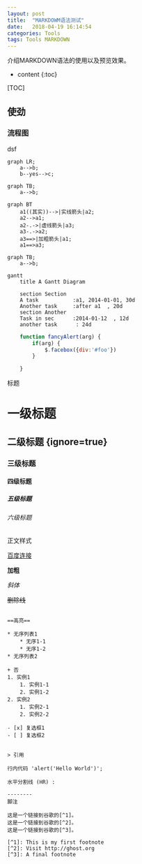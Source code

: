 ```yaml
---
layout: post
title:  "MARKDOWM语法测试"
date:   2018-04-19 16:14:54
categories: Tools
tags: Tools MARKDOWN 
---
```


介绍MARKDOWN语法的使用以及预览效果。

* content
{:toc}




[TOC]

## 使劲

### 流程图

dsf 

```mermaid
graph LR;
	a-->b;
    b--yes-->c;
```

```mermaid
graph TB;
	a-->b;
```
```mermaid
graph BT
    a1((其实))-->|实线箭头|a2;
    a2-->a1;
    a2-.->|虚线箭头|a3;
    a3-.->a2;
    a3==>|加粗箭头|a1;
    a1==>a3;
```

```mermaid
graph TB;
	a-->b;
```

```mermaid
gantt
    title A Gantt Diagram

    section Section
    A task           :a1, 2014-01-01, 30d
    Another task     :after a1  , 20d
    section Another
    Task in sec      :2014-01-12  , 12d
    another task      : 24d
```
```js
    function fancyAlert(arg) {
        if(arg) {
            $.facebox({div:'#foo'})
        }

    }
```
标题

# 一级标题

## 二级标题 {ignore=true} 

### 三级标题
#### 四级标题
##### 五级标题
###### 六级标题

正文样式

[百度连接](www.baidu.com)

**加粗**

*斜体*

<del>删除线</del>

~~~删除线~~

==高亮==

* 无序列表1
    * 无序1-1
    * 无序1-2 
* 无序列表2

+ 否
1. 实例1
    1. 实例1-1 
    2. 实例1-2
2. 实例2
    1. 实例2-1 
    2. 实例2-2

- [x] 复选框1
- [ ] 复选框2


> 引用

行内代码 'alert('Hello World')';

水平分割线 (HR) :

--------
脚注

这是一个链接到谷歌的[^1]。
这是一个链接到谷歌的[^2]。
这是一个链接到谷歌的[^3]。

[^1]: This is my first footnote
[^2]: Visit http://ghost.org
[^3]: A final footnote